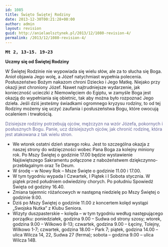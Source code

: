 ```yaml
---
id: 1085
title: Święto Świętej Rodziny
date: 2013-12-30T00:21:28+00:00
author: admin
layout: revision
guid: http://anielaolsztynek.pl/2013/12/1080-revision-4/
permalink: /2013/12/1080-revision-4/
---
```

<pre><strong>Mt 2, 13-15. 19-23</strong></pre>

**Uczmy się od Świętej Rodziny**

W Świętej Rodzinie nie wypowiada się wielu słów, ale za to słucha się Boga. Anioł objawia Jego wolę, a Józef natychmiast wypełnia polecenia. Posłuszeństwo Bożym nakazom chroni Dziecko i Jego Matkę. Niejako przy okazji jest chroniony Józef. Nawet najtrudniejsze wydarzenie, jak konieczność ucieczki z Niemowlęciem do Egiptu, w zamyśle Boga jest okazją do wypełniania się obietnic, tak aby można było rozpoznać Jego dzieła. Jeśli dziś jesteśmy świadkami ogromnego kryzysu rodziny, to od tej Rodziny możemy się uczyć zaufania i posłuszeństwa Bogu, które owocują ocaleniem i trwałością.

<span style="color: #666699;">Dzisiejsze rodziny potrzebują ojców, mężczyzn na wzór Józefa, pokornych i posłusznych Bogu. Panie, ucz dzisiejszych ojców, jak chronić rodzinę, która jest atakowana z tak wielu stron.</span>

  * We wtorek ostatni dzień starego roku. Jest to szczególna okazja z naszej strony do wdzięczności wobec Pana Boga za kolejny miniony rok. Po Mszy Świętej o godzinie 17.00 będzie wystawienie Najświętszego Sakramentu połączone z nabożeństwem dziękczynno-przebłagalnym oraz Te Deum.
  * W środę &#8211; w Nowy Rok &#8211; Msze Święte o godzinie 11.00 i 17.00.
  * W tym tygodniu wypada I Czwartek, I Piątek i I Sobota stycznia. W piątek przed południem odwiedziny chorych. Po południu Spowiedź Święta od godziny 16.40.
  * Zmiana tajemnic różańcowych w następną niedzielę po Mszy Świętej o godzinie 9.00.
  * Dziś po Mszy Świętej o godzinie 11.00 z koncertem kolęd wystąpi &#8222;Swojska Nutka&#8221; z Klubu Seniora.
  * Wizyty duszpasterskie &#8211; kolęda &#8211; w tym tygodniu według następującego porządku: poniedziałek, godzina 9.00 &#8211; Sudwa od strony szosy; wtorek, godzina 9.00 &#8211; Wilkowo 8-13; czwartek, godzina 9.00 &#8211; Łęciny, Tolejny, Wilkowo 1-7; czwartek, godzina 18.00 &#8211; Park 7; piątek, godzina 14.00 &#8211; ulica Wilcza 14, 22, Sudwa 27 (ferma); sobota &#8211; godzina 9.00 &#8211; ulica Wilcza 14B.